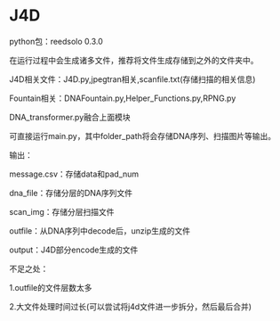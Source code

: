 # J4D
python包：reedsolo  0.3.0

在运行过程中会生成诸多文件，推荐将文件生成存储到之外的文件夹中。

J4D相关文件：J4D.py,jpegtran相关,scanfile.txt(存储扫描的相关信息)

Fountain相关：DNAFountain.py,Helper_Functions.py,RPNG.py

DNA_transformer.py融合上面模块

可直接运行main.py，其中folder_path将会存储DNA序列、扫描图片等输出。

输出：

message.csv：存储data和pad_num

dna_file：存储分层的DNA序列文件

scan_img：存储分层扫描文件

outfile：从DNA序列中decode后，unzip生成的文件

output：J4D部分encode生成的文件

不足之处：

1.outfile的文件层数太多

2.大文件处理时间过长(可以尝试将j4d文件进一步拆分，然后最后合并)

